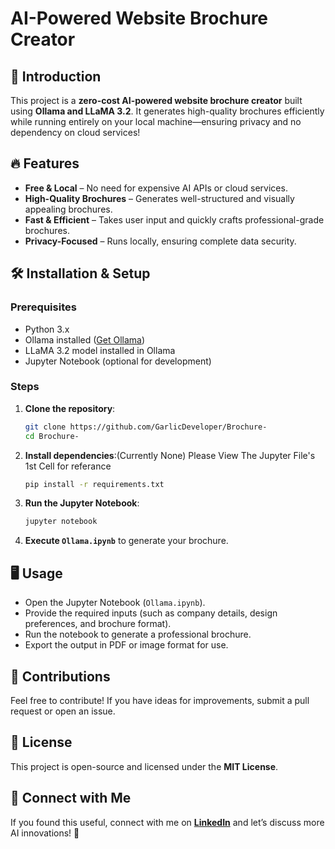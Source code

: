 # AI-Powered Website Brochure Creator

## 🚀 Introduction
This project is a **zero-cost AI-powered website brochure creator** built using **Ollama and LLaMA 3.2**. It generates high-quality brochures efficiently while running entirely on your local machine—ensuring privacy and no dependency on cloud services!

## 🔥 Features
- **Free & Local** – No need for expensive AI APIs or cloud services.
- **High-Quality Brochures** – Generates well-structured and visually appealing brochures.
- **Fast & Efficient** – Takes user input and quickly crafts professional-grade brochures.
- **Privacy-Focused** – Runs locally, ensuring complete data security.

## 🛠️ Installation & Setup
### Prerequisites
- Python 3.x
- Ollama installed ([Get Ollama](https://ollama.ai))
- LLaMA 3.2 model installed in Ollama
- Jupyter Notebook (optional for development)

### Steps
1. **Clone the repository**:
   ```bash
   git clone https://github.com/GarlicDeveloper/Brochure-
   cd Brochure-
   ```
2. **Install dependencies**:(Currently None) Please View The Jupyter File's 1st Cell for referance
   ```bash
   pip install -r requirements.txt
   ```
3. **Run the Jupyter Notebook**:
   ```bash
   jupyter notebook
   ```
4. **Execute `Ollama.ipynb`** to generate your brochure.

## 🖥️ Usage
- Open the Jupyter Notebook (`Ollama.ipynb`).
- Provide the required inputs (such as company details, design preferences, and brochure format).
- Run the notebook to generate a professional brochure.
- Export the output in PDF or image format for use.

## 🤝 Contributions
Feel free to contribute! If you have ideas for improvements, submit a pull request or open an issue.

## 📜 License
This project is open-source and licensed under the **MIT License**.

## 📢 Connect with Me
If you found this useful, connect with me on **[LinkedIn](https://linkedin.com/in/your-profile)** and let’s discuss more AI innovations! 🚀
